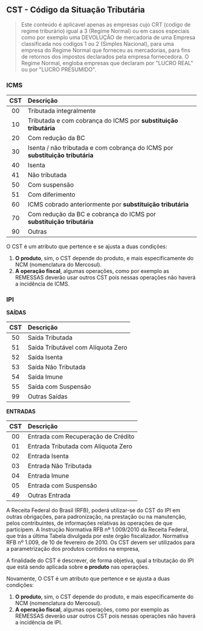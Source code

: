 ## CST - Código da Situação Tributária

> Este conteúdo é aplicavel apenas as empresas cujo CRT (codigo de regime triburário) igual a 3 (Regime Normal) ou em casos especiais como por exemplo uma DEVOLUÇÃO de mercadoria de uma Empresa classificada nos codigos 1 ou 2  (Simples Nacional), para uma empresa do Regime Normal que forneceu as mercadorias, para fins de retornos dos impostos declarados pela empresa fornecedora.
> O Regime Normal, engloba empresas que declaram por "LUCRO REAL" ou por "LUCRO PRESUMIDO".

### ICMS

|CST|Descrição|
|:---:|:---|
|00|Tributada integralmente|
|10|Tributada e com cobrança do ICMS por **substituição tributária**|
|20|Com redução da BC|
|30|Isenta / não tributada e com cobrança do ICMS por **substituição tributária**|
|40|Isenta|
|41|Não tributada|
|50|Com suspensão|
|51|Com diferimento|
|60|ICMS cobrado anteriormente por **substituição tributária**|
|70|Com redução da BC e cobrança do ICMS por **substituição tributária**|
|90|Outras|

O CST é um atributo que pertence e se ajusta a duas condições:
1. **O produto**, sim, o CST depende do produto, e mais especificamente do NCM (nomenclatura do Mercosul).
2. **A operação fiscal**, algumas operações, como por exemplo as REMESSAS deverão usar outros CST pois nessas operações não haverá a incidência de ICMS.

### IPI

**SAÍDAS**

|CST|Descrição|
|:---:|:---|
|50|Saída Tributada|
|51|Saída Tributável com Alíquota Zero|
|52|Saída Isenta|
|53|Saída Não Tributada|
|54|Saída Imune|
|55|Saída com Suspensão|
|99|Outras Saídas|

**ENTRADAS**

|CST|Descrição|
|:---:|:---|
|00|Entrada com Recuperação de Crédito|
|01|Entrada Tributada com Alíquota Zero|
|02|Entrada Isenta|
|03|Entrada Não Tributada|
|04|Entrada Imune|
|05|Entrada com Suspensão|
|49|Outras Entrada|

A Receita Federal do Brasil (RFB), poderá utilizar-se do CST do IPI em outras obrigações, para padronização, na prestação ou na manutenção, pelos contribuintes, de informações relativas às operações de que participem. A Instrução Normativa RFB nº 1.009/2010 da Receita Federal, que trás a última Tabela divulgada por este órgão fiscalizador. Normativa RFB nº 1.009, de 10 de fevereiro de 2010. Os CST devem ser utilizados para a parametrização dos produtos contidos na empresa,

A finalidade do CST é descrever, de forma objetiva, qual a tributação do IPI que está sendo aplicada sobre **o produto** nas operações.

Novamente, O CST é um atributo que pertence e se ajusta a duas condições:
1. **O produto**, sim, o CST depende do produto, e mais especificamente do NCM (nomenclatura do Mercosul).
2. **A operação fiscal**, algumas operações, como por exemplo as REMESSAS deverão usar outros CST pois nessas operações não haverá a incidência de IPI.
